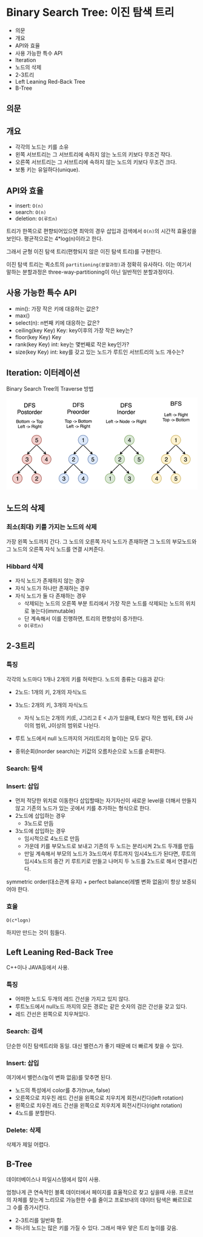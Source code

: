 # Binary Search Tree: 이진 탐색 트리

- 의문
- 개요
- API와 효율
- 사용 가능한 특수 API
- Iteration
- 노드의 삭제
- 2-3트리
- Left Leaning Red-Back Tree
- B-Tree

## 의문

## 개요

- 각각의 노드는 키를 소유
- 왼쪽 서브트리는 그 서브트리에 속하지 않는 노드의 키보다 무조건 작다.
- 오른쪽 서브트리는 그 서브트리에 속하지 않는 노드의 키보다 무조건 크다.
- 보통 키는 유일하다(unique).

## API와 효율

- insert: `O(n)`
- search: `O(n)`
- deletion: `O(루트n)`

트리가 한쪽으로 편향되어있으면 최악의 경우 삽입과 검색에서 `O(n)`의 시간적 효율성을 보인다. 평균적으로는 4*log(n)이라고 한다.

그래서 균형 이진 탐색 트리(편향되지 않은 이진 탐색 트리)를 구현한다.

이진 탐색 트리는 퀵소트의 `partitioning(분할과정)`과 정확히 유사하다. 이는 여기서 말하는 분할과정은 three-way-partitioning이 아닌 일반적인 분할과정이다.

## 사용 가능한 특수 API

- min(): 가장 작은 키에 대응하는 값은?
- max()
- select(n): n번째 키에 대응하는 값은?
- ceiling(key Key) Key: key이후의 가장 작은 key는?
- floor(key Key) Key
- rank(key Key) int: key는 몇번째로 작은 key인가?
- size(key Key) int: key를 갖고 있는 노드가 루트인 서브트리의 노드 개수는?

## Iteration: 이터레이션

Binary Search Tree의 Traverse 방법

![](./images/binary_search_tree_traverse1.png)

## 노드의 삭제

### 최소(최대) 키를 가지는 노드의 삭제

가장 왼쪽 노드까지 간다. 그 노드의 오른쪽 자식 노드가 존재하면 그 노드의 부모노드와 그 노드의 오른쪽 자식 노드를 연결 시켜준다.

### Hibbard 삭제

- 자식 노드가 존재하지 않는 경우
- 자식 노드가 하나만 존재하는 경우
- 자식 노드가 둘 다 존재하는 경우
  - 삭제되는 노드의 오른쪽 부분 트리에서 가장 작은 노드를 삭제되는 노드의 위치로 놓는다(immutable)
  - 단 계속해서 이를 진행하면, 트리의 편향성이 증가한다.
  - `O(루트n)`

## 2-3트리

### 특징

각각의 노드마다 1개나 2개의 키를 허락한다. 노드의 종류는 다음과 같다:

- 2노드: 1개의 키, 2개의 자식노드
- 3노드: 2개의 키, 3개의 자식노드
  - 자식 노드는 2개의 키(E, J그리고 E < J)가 있을때, E보다 작은 범위, E와 J사이의 범위, J이상의 범위로 나뉜다.

- 루트 노드에서 null 노드까지의 거리(트리의 높이)는 모두 같다.
- 중위순회(Inorder search)는 키값의 오름차순으로 노드를 순회한다.

### Search: 탐색

### Insert: 삽입

- 먼저 적당한 위치로 이동한다 삽입할때는 자기자신이 새로운 level을 더해서 만들지 않고 기존의 노드가 있는 곳에서 키를 추가하는 형식으로 한다.
- 2노드에 삽입하는 경우
  - 3노드로 만듬
- 3노드에 삽입하는 경우
  - 임시적으로 4노드로 만듬
  - 가운데 키를 부모노드로 보내고 기존의 두 노드는 분리시켜 2노드 두개를 만듬
  - 만일 계속해서 부모의 노드가 3노드여서 루트까지 임시4노드가 된다면, 루트의 임시4노드의 중간 키 루트키로 만들고 나머지 두 노드를 2노드로 해서 연결시킨다.

symmetric order(대소관계 유지) + perfect balance(레벨 변화 없음)이 항상 보증되어야 한다.

### 효율

`O(c*logn)`

하지만 만드는 것이 힘들다.

## Left Leaning Red-Back Tree

C++이나 JAVA등에서 사용.

### 특징

- 어떠한 노드도 두개의 레드 간선을 가지고 있지 않다.
- 루트노드에서 null노드 까지의 모든 경로는 같은 숫자의 검은 간선을 갖고 있다.
- 레드 간선은 왼쪽으로 치우쳐있다.

### Search: 검색

단순한 이진 탐색트리와 동일. 대신 밸런스가 좋기 때문에 더 빠르게 찾을 수 있다.

### Insert: 삽입

여기에서 밸런스(높이 변화 없음)를 맞추면 된다.

- 노드의 특성에서 color를 추가(true, false)
- 오른쪽으로 치우친 레드 간선을 왼쪽으로 치우치게 회전시킨다(left rotation)
- 왼쪽으로 치우친 레드 간선을 왼쪽으로 치우치게 회전시킨다(right rotation)
- 4노드를 분할한다.

### Delete: 삭제

삭제가 제일 어렵다.

## B-Tree

데이터베이스나 파일시스템에서 많이 사용.

엄청나게 큰 연속적인 블록 데이터에서 페이지를 효율적으로 찾고 싶을때 사용. 프로브의 자체를 찾는게 느리므로 가능한한 수를 줄이고 프로브내의 데이터 탐색은 빠르므로 그 수를 증가시킨다.

- 2-3트리를 일반화 함.
- 하나의 노드는 많은 키를 가질 수 있다. 그래서 매우 얗은 트리 높이를 갖음.
